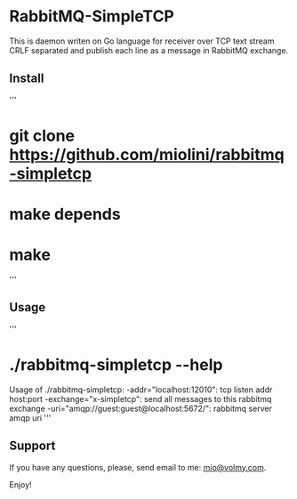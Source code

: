 # RabbitMQ-SimpleTCP

This is daemon writen on Go language for receiver over TCP text stream CRLF separated and 
publish each line as a message in RabbitMQ exchange.

## Install

'''
# git clone https://github.com/miolini/rabbitmq-simpletcp
# make depends
# make
'''

## Usage

'''
# ./rabbitmq-simpletcp --help
Usage of ./rabbitmq-simpletcp:
  -addr="localhost:12010": tcp listen addr host:port
  -exchange="x-simpletcp": send all messages to this rabbitmq exchange
  -uri="amqp://guest:guest@localhost:5672/": rabbitmq server amqp uri
'''

## Support

If you have any questions, please, send email to me: mio@volmy.com.


Enjoy!